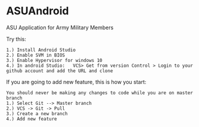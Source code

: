 # ASUAndroid
ASU Application for Army Military Members

Try this:
```
1.) Install Android Studio
2.) Enable SVM in BIOS
3.) Enable Hypervisor for windows 10
4.) In android Studio:   VCS> Get from version Control > Login to your github account and add the URL and clone
```

If you are going to add new feature, this is how you start:
```
You should never be making any changes to code while you are on master branch
1.) Select Git --> Master branch
2.) VCS -> Git -> Pull
3.) Create a new branch
4.) Add new feature
```
